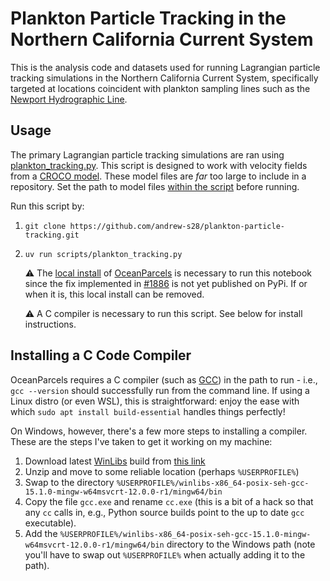 # Plankton Particle Tracking in the Northern California Current System

This is the analysis code and datasets used for running Lagrangian particle tracking simulations in the Northern California Current System, specifically targeted at locations coincident with plankton sampling lines such as the [Newport Hydrographic Line](https://hmsc.oregonstate.edu/lab/newport-hydrographic-line-ecosystem-studies). 

## Usage

The primary Lagrangian particle tracking simulations are ran using [plankton_tracking.py](scripts/plankton_tracking.py). This script is designed to work with velocity fields from a [CROCO model](https://www.croco-ocean.org/). These model files are *far* too large to include in a repository. Set the path to model files [within the script](https://github.com/andrew-s28/plankton-particle-tracking/blob/main/scripts/plankton_tracking.py#L29) before running. 

Run this script by:

1. `git clone https://github.com/andrew-s28/plankton-particle-tracking.git`

2. `uv run scripts/plankton_tracking.py`

      :warning: The [local install](scripts/parcels/) of [OceanParcels](https://github.com/OceanParcels/Parcels) is necessary to run this notebook since the fix implemented in [#1886](https://github.com/OceanParcels/Parcels/pull/1886) is not yet published on PyPi. If or when it is, this local install can be removed.

      :warning: A C compiler is necessary to run this script. See below for install instructions.

## Installing a C Code Compiler

OceanParcels requires a C compiler (such as [GCC](https://gcc.gnu.org/)) in the path to run - i.e., `gcc --version` should successfully run from the command line. If using a Linux distro (or even WSL), this is straightforward: enjoy the ease with which `sudo apt install build-essential` handles things perfectly!

On Windows, however, there's a few more steps to installing a compiler. These are the steps I've taken to get it working on my machine:

1. Download latest [WinLibs](https://winlibs.com/) build from [this link](https://github.com/brechtsanders/winlibs_mingw/releases/download/15.1.0posix-12.0.0-msvcrt-r1/winlibs-x86_64-posix-seh-gcc-15.1.0-mingw-w64msvcrt-12.0.0-r1.zip)
2. Unzip and move to some reliable location (perhaps `%USERPROFILE%`)
3. Swap to the directory `%USERPROFILE%/winlibs-x86_64-posix-seh-gcc-15.1.0-mingw-w64msvcrt-12.0.0-r1/mingw64/bin`
4. Copy the file `gcc.exe` and rename `cc.exe` (this is a bit of a hack so that any `cc` calls in, e.g., Python source builds point to the up to date `gcc` executable). 
5. Add the `%USERPROFILE%/winlibs-x86_64-posix-seh-gcc-15.1.0-mingw-w64msvcrt-12.0.0-r1/mingw64/bin` directory to the Windows path (note you'll have to swap out `%USERPROFILE%` when actually adding it to the path).
